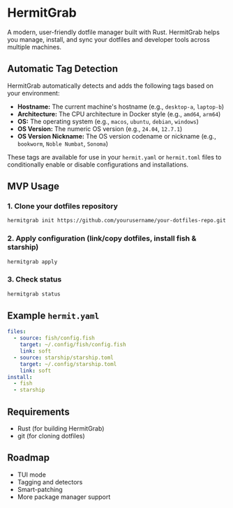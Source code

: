 # HermitGrab

A modern, user-friendly dotfile manager built with Rust. HermitGrab helps you manage, install, and sync your dotfiles and developer tools across multiple machines.

## Automatic Tag Detection

HermitGrab automatically detects and adds the following tags based on your environment:

- **Hostname:** The current machine's hostname (e.g., `desktop-a`, `laptop-b`)
- **Architecture:** The CPU architecture in Docker style (e.g., `amd64`, `arm64`)
- **OS:** The operating system (e.g., `macos`, `ubuntu`, `debian`, `windows`)
- **OS Version:** The numeric OS version (e.g., `24.04`, `12.7.1`)
- **OS Version Nickname:** The OS version codename or nickname (e.g., `bookworm`, `Noble Numbat`, `Sonoma`)

These tags are available for use in your `hermit.yaml` or `hermit.toml` files to conditionally enable or disable configurations and installations.

## MVP Usage

### 1. Clone your dotfiles repository

```sh
hermitgrab init https://github.com/yourusername/your-dotfiles-repo.git
```

### 2. Apply configuration (link/copy dotfiles, install fish & starship)

```sh
hermitgrab apply
```

### 3. Check status

```sh
hermitgrab status
```

## Example `hermit.yaml`

```yaml
files:
  - source: fish/config.fish
    target: ~/.config/fish/config.fish
    link: soft
  - source: starship/starship.toml
    target: ~/.config/starship.toml
    link: soft
install:
  - fish
  - starship
```

## Requirements
- Rust (for building HermitGrab)
- git (for cloning dotfiles)

## Roadmap
- TUI mode
- Tagging and detectors
- Smart-patching
- More package manager support
